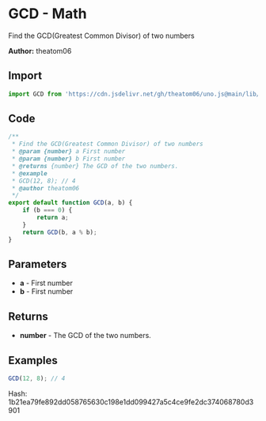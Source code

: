 # GCD - Math
Find the GCD(Greatest Common Divisor) of two numbers

**Author:** theatom06

## Import 

```js
import GCD from 'https://cdn.jsdelivr.net/gh/theatom06/uno.js@main/lib/Math/GCD';
```

## Code
```js
/**
 * Find the GCD(Greatest Common Divisor) of two numbers
 * @param {number} a First number
 * @param {number} b First number
 * @returns {number} The GCD of the two numbers.
 * @example
 * GCD(12, 8); // 4
 * @author theatom06
 */
export default function GCD(a, b) {
    if (b === 0) {
        return a;
    }
    return GCD(b, a % b);
}
```

## Parameters
* **a** - First number
* **b** - First number


## Returns
* **number** - The GCD of the two numbers.


## Examples
```js
GCD(12, 8); // 4

```

Hash: 1b21ea79fe892dd058765630c198e1dd099427a5c4ce9fe2dc374068780d3901
